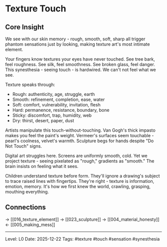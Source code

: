 # Texture Touch

## Core Insight
We see with our skin memory - rough, smooth, soft, sharp all trigger phantom sensations just by looking, making texture art's most intimate element.

Your fingers know textures your eyes have never touched. See tree bark, feel roughness. See silk, feel smoothness. See broken glass, feel danger. This synesthesia - seeing touch - is hardwired. We can't not feel what we see.

Texture speaks through:
- Rough: authenticity, age, struggle, earth
- Smooth: refinement, completion, ease, water
- Soft: comfort, vulnerability, invitation, flesh
- Hard: permanence, resistance, boundary, bone
- Sticky: discomfort, trap, humidity, web
- Dry: thirst, desert, paper, dust

Artists manipulate this touch-without-touching. Van Gogh's thick impasto makes you feel the paint's weight. Vermeer's surfaces seem touchable - pearl's coolness, velvet's warmth. Sculpture begs for hands despite "Do Not Touch" signs.

Digital art struggles here. Screens are uniformly smooth, cold. Yet we project texture - seeing pixelated as "rough," gradients as "smooth." The brain insists on feeling what it sees.

Children understand texture before form. They'll ignore a drawing's subject to trace raised lines with fingertips. They're right - texture is information, emotion, memory. It's how we first knew the world, crawling, grasping, mouthing everything.

## Connections
→ [[016_texture_element]]
→ [[023_sculpture]]
→ [[004_material_honesty]]
← [[005_making_mess]]

---
Level: L0
Date: 2025-12-22
Tags: #texture #touch #sensation #synesthesia
